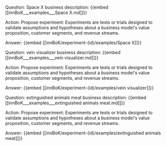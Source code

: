 Question: Space X business description:
{{embed [[innBoK___examples___Space X.md]]}}

Action: Propose experiment: Experiments are tests or trials designed to validate assumptions and hypotheses about a business model's value proposition, customer segments, and revenue streams.

Answer:
{{embed [[innBoK/experiment-(id)/examples/Space X]]}}

Question: vein visualizer business description:
{{embed [[innBoK___examples___vein visualizer.md]]}}

Action: Propose experiment: Experiments are tests or trials designed to validate assumptions and hypotheses about a business model's value proposition, customer segments, and revenue streams.

Answer:
{{embed [[innBoK/experiment-(id)/examples/vein visualizer]]}}

Question: extinguished animals meat business description:
{{embed [[innBoK___examples___extinguished animals meat.md]]}}

Action: Propose experiment: Experiments are tests or trials designed to validate assumptions and hypotheses about a business model's value proposition, customer segments, and revenue streams.

Answer:
{{embed [[innBoK/experiment-(id)/examples/extinguished animals meat]]}}













